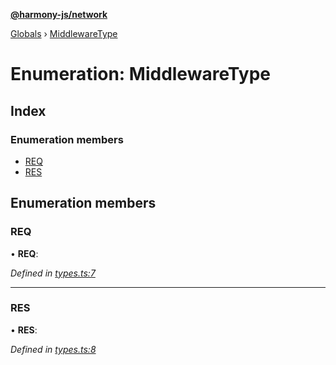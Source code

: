 **[@harmony-js/network](../README.md)**

[Globals](../README.md) › [MiddlewareType](middlewaretype.md)

# Enumeration: MiddlewareType

## Index

### Enumeration members

* [REQ](middlewaretype.md#req)
* [RES](middlewaretype.md#res)

## Enumeration members

###  REQ

• **REQ**:

*Defined in [types.ts:7](https://github.com/FireStack-Lab/Harmony-sdk-core/blob/517232c/packages/harmony-network/src/types.ts#L7)*

___

###  RES

• **RES**:

*Defined in [types.ts:8](https://github.com/FireStack-Lab/Harmony-sdk-core/blob/517232c/packages/harmony-network/src/types.ts#L8)*